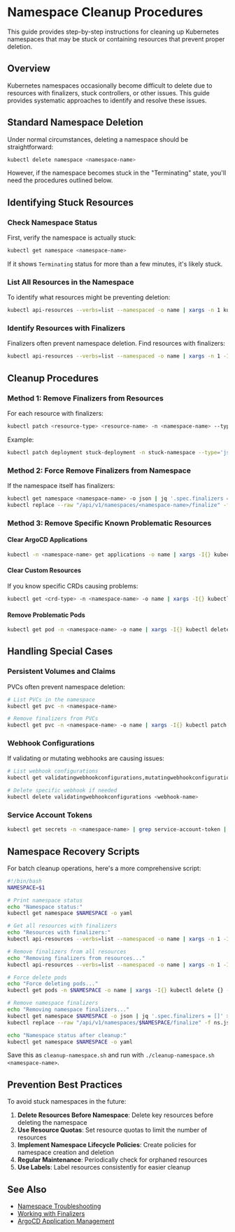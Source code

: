 # Namespace Cleanup Procedures

This guide provides step-by-step instructions for cleaning up Kubernetes namespaces that may be stuck or containing resources that prevent proper deletion.

## Overview

Kubernetes namespaces occasionally become difficult to delete due to resources with finalizers, stuck controllers, or other issues. This guide provides systematic approaches to identify and resolve these issues.

## Standard Namespace Deletion

Under normal circumstances, deleting a namespace should be straightforward:

```bash
kubectl delete namespace <namespace-name>
```

However, if the namespace becomes stuck in the "Terminating" state, you'll need the procedures outlined below.

## Identifying Stuck Resources

### Check Namespace Status

First, verify the namespace is actually stuck:

```bash
kubectl get namespace <namespace-name>
```

If it shows `Terminating` status for more than a few minutes, it's likely stuck.

### List All Resources in the Namespace

To identify what resources might be preventing deletion:

```bash
kubectl api-resources --verbs=list --namespaced -o name | xargs -n 1 kubectl get --show-kind --ignore-not-found -n <namespace-name>
```

### Identify Resources with Finalizers

Finalizers often prevent namespace deletion. Find resources with finalizers:

```bash
kubectl api-resources --verbs=list --namespaced -o name | xargs -n 1 -I{} bash -c "kubectl get {} -n <namespace-name> -o json | jq '.items[] | select(.metadata.finalizers != null and .metadata.finalizers | length > 0) | \"\(.kind) \(.metadata.name) has finalizers: \(.metadata.finalizers)\"'"
```

## Cleanup Procedures

### Method 1: Remove Finalizers from Resources

For each resource with finalizers:

```bash
kubectl patch <resource-type> <resource-name> -n <namespace-name> --type='json' -p='[{"op":"remove","path":"/metadata/finalizers"}]'
```

Example:

```bash
kubectl patch deployment stuck-deployment -n stuck-namespace --type='json' -p='[{"op":"remove","path":"/metadata/finalizers"}]'
```

### Method 2: Force Remove Finalizers from Namespace

If the namespace itself has finalizers:

```bash
kubectl get namespace <namespace-name> -o json | jq '.spec.finalizers = []' > ns.json
kubectl replace --raw "/api/v1/namespaces/<namespace-name>/finalize" -f ns.json
```

### Method 3: Remove Specific Known Problematic Resources

#### Clear ArgoCD Applications

```bash
kubectl -n <namespace-name> get applications -o name | xargs -I{} kubectl patch {} -n <namespace-name> --type='json' -p='[{"op":"remove","path":"/metadata/finalizers"}]'
```

#### Clear Custom Resources

If you know specific CRDs causing problems:

```bash
kubectl get <crd-type> -n <namespace-name> -o name | xargs -I{} kubectl patch {} -n <namespace-name> --type='json' -p='[{"op":"remove","path":"/metadata/finalizers"}]'
```

#### Remove Problematic Pods

```bash
kubectl get pod -n <namespace-name> -o name | xargs -I{} kubectl delete {} -n <namespace-name> --force --grace-period=0
```

## Handling Special Cases

### Persistent Volumes and Claims

PVCs often prevent namespace deletion:

```bash
# List PVCs in the namespace
kubectl get pvc -n <namespace-name>

# Remove finalizers from PVCs
kubectl get pvc -n <namespace-name> -o name | xargs -I{} kubectl patch {} -n <namespace-name> --type='json' -p='[{"op":"remove","path":"/metadata/finalizers"}]'
```

### Webhook Configurations

If validating or mutating webhooks are causing issues:

```bash
# List webhook configurations
kubectl get validatingwebhookconfigurations,mutatingwebhookconfigurations

# Delete specific webhook if needed
kubectl delete validatingwebhookconfigurations <webhook-name>
```

### Service Account Tokens

```bash
kubectl get secrets -n <namespace-name> | grep service-account-token | awk '{print $1}' | xargs -I{} kubectl delete secret {} -n <namespace-name>
```

## Namespace Recovery Scripts

For batch cleanup operations, here's a more comprehensive script:

```bash
#!/bin/bash
NAMESPACE=$1

# Print namespace status
echo "Namespace status:"
kubectl get namespace $NAMESPACE -o yaml

# Get all resources with finalizers
echo "Resources with finalizers:"
kubectl api-resources --verbs=list --namespaced -o name | xargs -n 1 -I{} bash -c "kubectl get {} -n $NAMESPACE -o json 2>/dev/null | jq -r '.items[] | select(.metadata.finalizers != null and .metadata.finalizers | length > 0) | \"\(.kind) \(.metadata.name) has finalizers: \(.metadata.finalizers)\"'"

# Remove finalizers from all resources
echo "Removing finalizers from resources..."
kubectl api-resources --verbs=list --namespaced -o name | xargs -n 1 -I{} bash -c "kubectl get {} -n $NAMESPACE -o json 2>/dev/null | jq -r '.items[] | select(.metadata.finalizers != null and .metadata.finalizers | length > 0) | \"\(.kind)/\(.metadata.name)\"'" | xargs -I{} kubectl patch {} -n $NAMESPACE --type='json' -p='[{"op":"remove","path":"/metadata/finalizers"}]'

# Force delete pods
echo "Force deleting pods..."
kubectl get pods -n $NAMESPACE -o name | xargs -I{} kubectl delete {} -n $NAMESPACE --force --grace-period=0

# Remove namespace finalizers
echo "Removing namespace finalizers..."
kubectl get namespace $NAMESPACE -o json | jq '.spec.finalizers = []' > ns.json
kubectl replace --raw "/api/v1/namespaces/$NAMESPACE/finalize" -f ns.json

echo "Namespace status after cleanup:"
kubectl get namespace $NAMESPACE -o yaml
```

Save this as `cleanup-namespace.sh` and run with `./cleanup-namespace.sh <namespace-name>`.

## Prevention Best Practices

To avoid stuck namespaces in the future:

1. **Delete Resources Before Namespace**: Delete key resources before deleting the namespace
2. **Use Resource Quotas**: Set resource quotas to limit the number of resources
3. **Implement Namespace Lifecycle Policies**: Create policies for namespace creation and deletion
4. **Regular Maintenance**: Periodically check for orphaned resources
5. **Use Labels**: Label resources consistently for easier cleanup

## See Also

- [Namespace Troubleshooting](./troubleshooting.md)
- [Working with Finalizers](../resource-management/finalizers.md)
- [ArgoCD Application Management](../argocd/application-management.md)